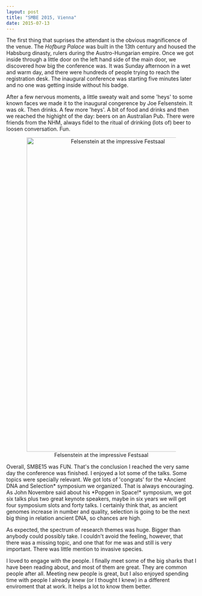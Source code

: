 ```yaml
---
layout: post
title: "SMBE 2015, Vienna"
date: 2015-07-13
---
```


The first thing that suprises the attendant is the obvious magnificence of the venue. The *Hofburg Palace* was built in the 13th century and housed the Habsburg dinasty, rulers during the Austro-Hungarian empire. Once we got inside through a little door on the left hand side of the main door, we discovered how big the conference was. It was Sunday afternoon in a wet and warm day, and there were hundreds of people trying to reach the registration desk. The inaugural conference was starting five minutes later and no one was getting inside without his badge.

After a few nervous moments, a little sweaty wait and some 'heys' to some known faces we made it to the inaugural congerence by Joe Felsenstein. It was ok. Then drinks. A few more 'heys'. A bit of food and drinks and then we reached the highight of the day: beers on an Australian Pub. There were friends from the NHM, always fidel to the ritual of drinking (lots of) beer to loosen conversation. Fun.

<div style="text-align: center; margin: 1em">
<figure>
<img src="https://cloud.githubusercontent.com/assets/13287919/8649770/31bc9aa2-2965-11e5-9dcc-6181485e9061.jpg" alt="Felsenstein at the impressive Festsaal" style="width: 468px; height: 832px" align='middle' />
<figcaption>Felsenstein at the impressive Festsaal</figcaption>
<figure/>
</div>

<p style="text-align: left">
Overall, SMBE15 was FUN. That's the conclusion I reached the very same day the conference was finished. I enjoyed a lot some of the talks. Some topics were specially relevant. We got lots of 'congrats' for the *Ancient DNA and Selection* symposium we organized. That is always encouraging. As John Novembre said about his *Popgen in Space!* symposium, we got six talks plus two great keynote speakers, maybe in six years we will get four symposium slots and forty talks. I certainly think that, as ancient genomes increase in number and quality, selection is going to be the next big thing in relation ancient DNA, so chances are high.

As expected, the spectrum of research themes was huge. Bigger than anybody could possibly take. I couldn't avoid the feeling, however, that there was a missing topic, and one that for me was and still is very important. There was little mention to invasive species. 

I loved to engage with the people. I finally meet some of the big sharks that I have been reading about, and most of them are great. They are common people after all. Meeting new people is great, but I also enjoyed spending time with people I already knew (or I thought I knew) in a different enviroment that at work. It helps a lot to know them better.
</p>
